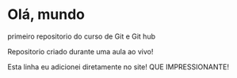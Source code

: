 # Olá, mundo
 primeiro repositorio do curso de Git e Git hub

 Repositorio criado durante uma aula ao vivo!
 
 Esta linha eu adicionei diretamente no site! QUE IMPRESSIONANTE!

